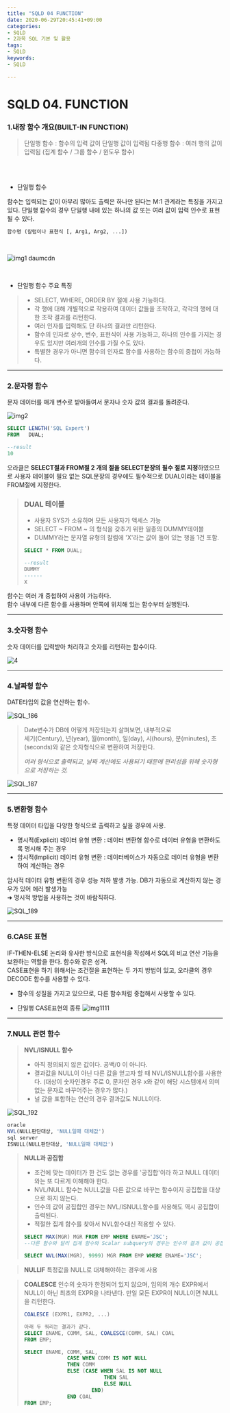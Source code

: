 ```yaml
---
title: "SQLD 04 FUNCTION"
date: 2020-06-29T20:45:41+09:00
categories:
- SQLD
- 2과목 SQL 기본 및 활용
tags:
- SQLD
keywords:
- SQLD

---
```


<!--more-->

# SQLD 04. FUNCTION

### 1.내장 함수 개요(BUILT-IN FUNCTION)

> 단일행 함수 : 함수의 입력 값이 단일행 값이 입력됨
> 다중행 함수 : 여러 행의 값이 입력됨 (집계 함수 / 그룹 함수 / 윈도우 함수)

<br/>
<br/>

- 단일행 함수

함수는 입력되는 값이 아무리 많아도 출력은 하나만 된다는 M:1 관계라는 특징을 가지고있다. 단일행 함수의 경우 단일행 내에 있는 하나의 값 또는 여러 값이 입력 인수로 표현될 수 있다. 
```SQL
함수명 (칼럼이나 표현식 [, Arg1, Arg2, ...])
```
<br/>

![img1 daumcdn](https://user-images.githubusercontent.com/28701069/86002113-dc06c980-ba4a-11ea-88be-27bfab4db38a.jpg)

<br/>

- 단일행 함수 주요 특징
>  - SELECT, WHERE, ORDER BY 절에 사용 가능하다.
>  - 각 행에 대해 개별적으로 작용하여 데이터 값들을 조작하고, 각각의 행에 대한 조작 결과를 리턴한다.
>  - 여러 인자를 입력해도 단 하나의 결과만 리턴한다.
>   - 함수의 인자로 상수, 변수, 표현식이 사용 가능하고, 하나의 인수를 가지는 경우도 있지만 여러개의 인수를 가질 수도 있다.
>   - 특별한 경우가 아니면 함수의 인자로 함수를 사용하는 함수의 중첩이 가능하다.


--------

### 2.문자형 함수

문자 데이터를 매개 변수로 받아들여서 문자나 숫자 값의 결과를 돌려준다.

![img2](https://user-images.githubusercontent.com/28701069/86367958-98fd5e00-bcb7-11ea-817f-03f80e090ad1.png)

```sql
SELECT LENGTH('SQL Expert')
FROM   DUAL;

--result
10
```
오라클은 **SELECT절과 FROM절 2 개의 절을 SELECT문장의 필수 절로 지정**하였으므로 사용자 테이블이 필요 없는 SQL문장의 경우에도 필수적으로 DUAL이라는 테이블을 FROM절에 지정한다.

> ### DUAL 테이블
> - 사용자 SYS가 소유하며 모든 사용자가 액세스 가능
>  - SELECT ~ FROM ~ 의 형식을 갖추기 위한 일종의 DUMMY테이블
>  - DUMMY라는 문자열 유형의 칼럼에 'X'라는 값이 들어 있는 행을 1건 포함.
>  ```sql
>  SELECT * FROM DUAL;
>  
>  --result
>  DUMMY
>  ------
>  X
>  ```

함수는 여러 개 중첩하여 사용이 가능하다.   
함수 내부에 다른 함수를 사용하며 안쪽에 위치해 있는 함수부터 실행된다.   

--------

### 3.숫자형 함수

숫자 데이터를 입력받아 처리하고 숫자를 리턴하는 함수이다.

![4](https://user-images.githubusercontent.com/28701069/86370554-d9121000-bcba-11ea-8c8d-b2d4053e9af5.jpg)

--------

### 4.날짜형 함수

DATE타입의 값을 연산하는 함수.

![SQL_186](https://user-images.githubusercontent.com/28701069/86371280-aa486980-bcbb-11ea-80b3-953e9c88ccc3.jpg)

>Date변수가 DB에 어떻게 저장되는지 살펴보면, 내부적으로   
>세기(Century), 년(year), 월(month), 일(day), 시(hours), 분(minutes), 초(seconds)와 같은 숫자형식으로 변환하여 저장한다.   
>
>*여러 형식으로 출력되고, 날짜 계산에도 사용되기 때문에 편리성을 위해 숫자형으로 저장하는 것.*

 ![SQL_187](https://user-images.githubusercontent.com/28701069/86372082-b254d900-bcbc-11ea-8e7c-675c6901caee.jpg)


--------

### 5.변환형 함수

특정 데이터 타입을 다양한 형식으로 출력하고 싶을 경우에 사용.

- 명시적(Explicit) 데이터 유형 변환 : 데이터 변환형 함수로 데이터 유형을 변환하도록 명시해 주는 경우
- 암시적(Implicit) 데이터 유형 변환 : 데이터베이스가 자동으로 데이터 유형을 변환하여 계산하는 경우

암시적 데이터 유형 변환의 경우 성능 저하 발생 가능.  DB가 자동으로 계산하지 않는 경우가 있어 에러 발생가능   
&#10140; 명시적 방법을 사용하는 것이 바람직하다.

![SQL_189](https://user-images.githubusercontent.com/28701069/86372692-7ff7ab80-bcbd-11ea-9468-c702161b8ca0.jpg)


--------

### 6.CASE 표현

IF-THEN-ELSE 논리와 유사한 방식으로 표현식을 작성해서 SQL의 비교 연산 기능을 보완하는 역할을 한다. 함수와 같은 성격.    
CASE표현을 하기 위해서는 조건절을 표현하는 두 가지 방법이 있고, 오라클의 경우 DECODE 함수를 사용할 수 있다.
   
- 함수의 성질을 가지고 있으므로, 다른 함수처럼 중첩해서 사용할 수 있다.
   


- 단일행 CASE표현의 종류
![img1111](https://user-images.githubusercontent.com/28701069/86373677-9ce0ae80-bcbe-11ea-96da-d9c95272290a.png)



--------

### 7.NULL 관련 함수

>**NVL/ISNULL 함수**
> - 아직 정의되지 않은 값이다. 공백/0 이 아니다.
> - 결과값을 NULL이 아닌 다른 값을 얻고자 할 때 NVL/ISNULL함수를 사용한다. (대상이 숫자인경우 주로 0, 문자인 경우 x와 같이 해당 시스템에서 의미 없는 문자로 바꾸어주는 경우가 많다.)
> - 널 값을 포함하는 연산의 경우 결과값도 NULL이다. 


![SQL_192](https://user-images.githubusercontent.com/28701069/86530922-f54ec080-bef7-11ea-8dd8-2637d822528f.jpg)


```sql
oracle
NVL(NULL판단대상, 'NULL일때 대체값')
sql server
ISNULL(NULL판단대상, 'NULL일때 대체값')
```

>**NULL과 공집합**
>- 조건에 맞는 데이터가 한 건도 없는 경우를 '공집합'이라 하고 NULL 데이터와는 또 다르게 이해해야 한다.
> - NVL/NULL 함수는 NULL값을 다른 값으로 바꾸는 함수이지 공집합을 대상으로 하지 않는다.
> - 인수의 값이 공집합인 경우는 NVL/ISNULL함수를 사용해도 역시 공집합이 출력된다.
> - 적절한 집계 함수를 찾아서 NVL함수대신 적용할 수 있다.
> ```sql
> SELECT MAX(MGR) MGR FROM EMP WHERE ENAME='JSC';
> --다른 함수와 달리 집계 함수와 Scalar subquery의 경우는 인수의 결과 값이 공집합인 경우에도 NULL을 출력한다.   
> 
> SELECT NVL(MAX(MGR), 9999) MGR FROM EMP WHERE ENAME='JSC';
> ```
> 

>**NULLIF**
>특정값을 NULL로 대체해야하는 경우에 사용

>**COALESCE**
>인수의 숫자가 한정되어 있지 않으며, 임의의 개수 EXPR에서 NULL이 아닌 최초의 EXPR을 나타낸다. 만일 모든 EXPR이 NULL이면 NULL을 리턴한다.
>```sql
>COALESCE (EXPR1, EXPR2, ...)
> 
> 아래 두 쿼리는 결과가 같다.
> SELECT ENAME, COMM, SAL, COALESCE(COMM, SAL) COAL
> FROM EMP;
>
>SELECT ENAME, COMM, SAL,
>				CASE WHEN COMM IS NOT NULL
>				THEN COMM
>				ELSE (CASE WHEN SAL IS NOT NULL
>							THEN SAL
>							ELSE NULL
>						END)
>				END COAL
>FROM EMP;
>```